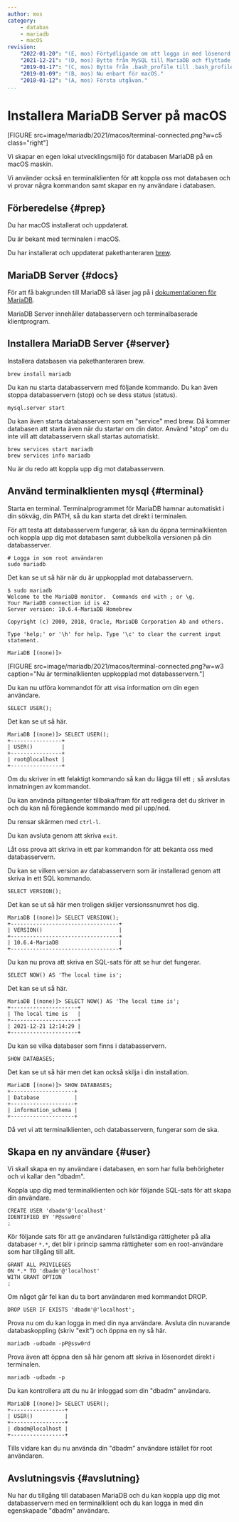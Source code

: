 ```yaml
---
author: mos
category:
    - databas
    - mariadb
    - macOS
revision:
    "2022-01-20": "(E, mos) Förtydligande om att logga in med lösenord."
    "2021-12-21": "(D, mos) Bytte från MySQL till MariaDB och flyttade MySQL Workbench till en egen artikel."
    "2019-01-17": "(C, mos) Bytte från .bash_profile till .bash_profile."
    "2019-01-09": "(B, mos) Nu enbart för macOS."
    "2018-01-12": "(A, mos) Första utgåvan."
...
```

Installera MariaDB Server på macOS
==================================

[FIGURE src=image/mariadb/2021/macos/terminal-connected.png?w=c5 class="right"]

Vi skapar en egen lokal utvecklingsmiljö för databasen MariaDB på en macOS maskin.

Vi använder också en terminalklienten för att koppla oss mot databasen och vi provar några kommandon samt skapar en ny användare i databasen.

<!--more-->



Förberedelse {#prep}
--------------------------------------

Du har macOS installerat och uppdaterat.

Du är bekant med terminalen i macOS.

Du har installerat och uppdaterat pakethanteraren [brew](https://brew.sh/).



MariaDB Server {#docs}
--------------------------------------

För att få bakgrunden till MariaDB så läser jag på i [dokumentationen för MariaDB](https://mariadb.org/documentation/).

MariaDB Server innehåller databasservern och terminalbaserade klientprogram.



Installera MariaDB Server {#server}
--------------------------------------

Installera databasen via pakethanteraren brew.

```text
brew install mariadb
```

Du kan nu starta databasservern med följande kommando. Du kan även stoppa databasservern (stop) och se dess status (status).

```text
mysql.server start
```

Du kan även starta databasservern som en "service" med brew. Då kommer databasen att starta även när du startar om din dator. Använd "stop" om du inte vill att databasservern skall startas automatiskt.

```text
brew services start mariadb
brew services info mariadb
```

Nu är du redo att koppla upp dig mot databasservern.



Använd terminalklienten mysql {#terminal}
--------------------------------------

Starta en terminal. Terminalprogrammet för MariaDB hamnar automatiskt i din sökväg, din PATH, så du kan starta det direkt i terminalen.

För att testa att databasservern fungerar, så kan du öppna terminalklienten och koppla upp dig mot databasen samt dubbelkolla versionen på din databasserver.

```text
# Logga in som root användaren
sudo mariadb
```

Det kan se ut så här när du är uppkopplad mot databasservern.

```text
$ sudo mariadb
Welcome to the MariaDB monitor.  Commands end with ; or \g.
Your MariaDB connection id is 42
Server version: 10.6.4-MariaDB Homebrew

Copyright (c) 2000, 2018, Oracle, MariaDB Corporation Ab and others.

Type 'help;' or '\h' for help. Type '\c' to clear the current input statement.

MariaDB [(none)]>
```

[FIGURE src=image/mariadb/2021/macos/terminal-connected.png?w=w3 caption="Nu är terminalklienten uppkopplad mot databasservern."]

Du kan nu utföra kommandot för att visa information om din egen användare.

```text
SELECT USER();
```

Det kan se ut så här.

```text
MariaDB [(none)]> SELECT USER();
+----------------+
| USER()         |
+----------------+
| root@localhost |
+----------------+
```

Om du skriver in ett felaktigt kommando så kan du lägga till ett `;` så avslutas inmatningen av kommandot.

Du kan använda piltangenter tillbaka/fram för att redigera det du skriver in och du kan nå föregående kommando med pil upp/ned.

Du rensar skärmen med `ctrl-l`.

Du kan avsluta genom att skriva `exit`.

Låt oss prova att skriva in ett par kommandon för att bekanta oss med databasservern.

Du kan se vilken version av databasservern som är installerad genom att skriva in ett SQL kommando.

```text
SELECT VERSION();
```

Det kan se ut så här men troligen skiljer versionssnumret hos dig.

```text
MariaDB [(none)]> SELECT VERSION();
+----------------------------------+
| VERSION()                        |
+----------------------------------+
| 10.6.4-MariaDB                   |
+----------------------------------+
```

Du kan nu prova att skriva en SQL-sats för att se hur det fungerar.

```text
SELECT NOW() AS 'The local time is';
```

Det kan se ut så här.

```text
MariaDB [(none)]> SELECT NOW() AS 'The local time is';
+---------------------+
| The local time is   |
+---------------------+
| 2021-12-21 12:14:29 |
+---------------------+
```

Du kan se vilka databaser som finns i databasservern.

```text
SHOW DATABASES;
```

Det kan se ut så här men det kan också skilja i din installation.

```text
MariaDB [(none)]> SHOW DATABASES;
+--------------------+
| Database           |
+--------------------+
| information_schema |
+--------------------+
```

Då vet vi att terminalklienten, och databasservern, fungerar som de ska.



Skapa en ny användare {#user}
--------------------------------------

Vi skall skapa en ny användare i databasen, en som har fulla behörigheter och vi kallar den "dbadm".

Koppla upp dig med terminalklienten och kör följande SQL-sats för att skapa din användare.

```text
CREATE USER 'dbadm'@'localhost'
IDENTIFIED BY 'P@ssw0rd'
;
```

Kör följande sats för att ge användaren fullständiga rättigheter på alla databaser `*.*`, det blir i princip samma rättigheter som en root-användare som har tillgång till allt.

```text
GRANT ALL PRIVILEGES
ON *.* TO 'dbadm'@'localhost'
WITH GRANT OPTION
;
```

Om något går fel kan du ta bort användaren med kommandot DROP.

```text
DROP USER IF EXISTS 'dbadm'@'localhost';
```

Prova nu om du kan logga in med din nya användare. Avsluta din nuvarande databaskoppling (skriv "exit") och öppna en ny så här.

```text
mariadb -udbadm -pP@ssw0rd
```

Prova även att öppna den så här genom att skriva in lösenordet direkt i terminalen.

```text
mariadb -udbadm -p
```

Du kan kontrollera att du nu är inloggad som din "dbadm" användare.

```text
MariaDB [(none)]> SELECT USER();
+-----------------+
| USER()          |
+-----------------+
| dbadm@localhost |
+-----------------+
```

Tills vidare kan du nu använda din "dbadm" användare istället för root användaren.



Avslutningsvis {#avslutning}
--------------------------------------

Nu har du tillgång till databasen MariaDB och du kan koppla upp dig mot databasservern med en terminalklient och du kan logga in med din egenskapade "dbadm" användare.
